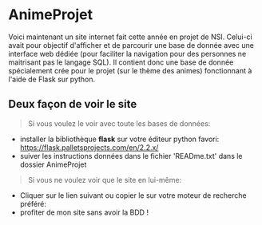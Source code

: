 # AnimeProjet
Voici maintenant un site internet fait cette année en projet de NSI. Celui-ci avait pour objectif d'afficher et de parcourir une base de donnée avec une interface web dédiée (pour faciliter la navigation pour des personnes ne maitrisant pas le langage SQL). Il contient donc une base de donnée spécialement crée pour le projet (sur le thème des animes) fonctionnant à l'aide de Flask sur python.

## Deux façon de voir le site
> Si vous voulez le voir avec toute les bases de données:
  - installer la bibliothèque **flask** sur votre éditeur python favori: https://flask.palletsprojects.com/en/2.2.x/
  - suiver les instructions données dans le fichier 'READme.txt' dans le dossier AnimeProjet

> Si vous ne voulez voir que le site en lui-même:
  - Cliquer sur le lien suivant ou copier le sur votre moteur de recherche préféré: 
  - profiter de mon site sans avoir la BDD !


